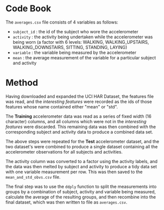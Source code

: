 Code Book
=========

The `averages.csv` file consists of 4 variables as follows:

 - `subject_id` : the id of the subject who wore the accelerometer
 - `activity`		: the activity being undertaken while the accelerometer was being worn (a factor with 6 levels: WALKING, WALKING_UPSTAIRS, WALKING_DOWNSTAIRS, SITTING, STANDING, LAYING)
 - `variable`		: the variable being measured by the accelerometer
 - `mean`				: the average measurement of the variable for a particular subject and activity

Method
======
Having downloaded and expanded the UCI HAR Dataset, the features file was read, and the _interesting features_ were recorded as the ids of those features whose name contained either "mean" or "std".

The __Training__ accelerometer data was read as a series of fixed width (16 character) columns, and all columns which were not in the _interesting features_ were discarded. This remaining data was then combined with the corresponding subject and activity data to produce a combined data set.

The above steps were repeated for the __Test__ accelerometer dataset, and the two dataset's were combined to produce a single dataset containing all the accelerometer observations for all subjects and activities.

The activity column was converted to a factor using the activity labels, and the data was then melted by subject and activity to produce a tidy data set with one variable measurement per row. This was then saved to the `mean_and_std_obvs.csv` file.

The final step was to use the `ddply` function to split the measurements into groups by a combination of subject, activity and variable being measured, calculate the average of the resulting groups, and then recombine into the final dataset, which was then written to file as `averages.csv`.


